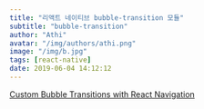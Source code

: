 ```yaml
---
title: "리액트 네이티브 bubble-transition 모듈"
subtitle: "bubble-transition"
author: "Athi"
avatar: "/img/authors/athi.png"
image: "/img/b.jpg"
tags: [react-native]
date: 2019-06-04 14:12:12
---
```


[Custom Bubble Transitions with React Navigation](https://codeburst.io/custom-bubble-transition-with-react-navigation-d8efca9ba83f)
